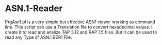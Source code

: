 # ASN.1-Reader
PrgAsn1.pl is a very simple but effective ASN1 viewer working as command line.  This script can use a Translation file to convert hexadecimal values. I create it to read and analize TAP 3.12 and RAP 1.5 files.
But It can be used to read any Type of ASN.1 BER1 File.
